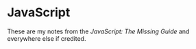 # JavaScript
These are my notes from the *JavaScript: The Missing Guide* and everywhere else if credited.
